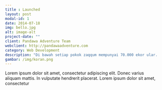 ```yaml
---
title : Launched
layout: post
modal-id: 1
date: 2014-07-18
img: bello.jpg
alt: image-alt
project-date: ""
client: Pandawa Adventure Team
webclient: http://pandawaadventure.com
category: Web Development
description: "Di bawah setiap pokok zaqqum mempunyai 70.000 ekor ular. Di dalam mulut setiap ular yang panjangnya 70 hasta mengandung lautan racun yang hitam pekat. Dan di bawah setiap pokok zaqqum terdapat 70.000 rantai. Setiap rantai diseret oleh 70.000 malaikat"
gambar: /img/koran.png
---
```

Lorem ipsum dolor sit amet, consectetur adipiscing elit. Donec varius aliquam mattis. In vulputate hendrerit placerat. Lorem ipsum dolor sit amet, consectetur
